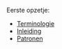 Eerste opzetje:

- [Terminologie](terminologie.md)
- [Inleiding](inleiding.md)
- [Patronen](patronen.md)
